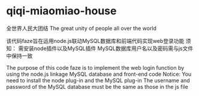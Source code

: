 # qiqi-miaomiao-house
全世界人民大团结
The great unity of people all over the world



该代码faze旨在运用node.js联动MySQL数据库和前端代码实现web登录功能
须知：
需安装node插件以及MySQL插件
MySQL数据库用户名以及密码需与js文件中保持一致



The purpose of this code faze is to implement the web login function by using the node.js linkage MySQL database and front-end code
Notice:
You need to install the node plug-in and the MySQL plug-in
The username and password of the MySQL database must be the same as those in the js file
